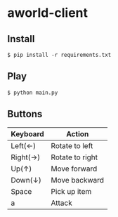 # aworld-client

## Install

```
$ pip install -r requirements.txt
```

## Play

```
$ python main.py
```

## Buttons

| Keyboard |        Action        |
| -------- | -------------------- |
| Left(←)  | Rotate to left       |
| Right(→) | Rotate to right      |
| Up(↑)    | Move forward         |
| Down(↓)  | Move backward        |
| Space    | Pick up item         |
| a        | Attack               |
